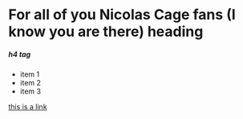# For all of you Nicolas Cage fans (I know you are there) heading

##### h4 tag

* item 1
* item 2
* item 3

[this is a link](http://github.com)
